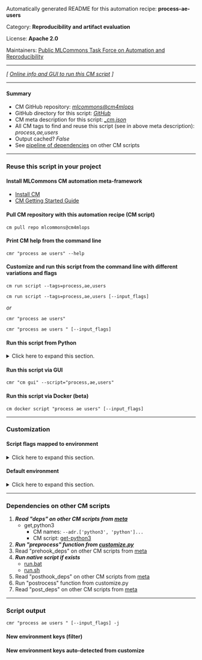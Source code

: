 Automatically generated README for this automation recipe: **process-ae-users**

Category: **Reproducibility and artifact evaluation**

License: **Apache 2.0**

Maintainers: [Public MLCommons Task Force on Automation and Reproducibility](https://github.com/mlcommons/ck/blob/master/docs/taskforce.md)

---
*[ [Online info and GUI to run this CM script](https://access.cknowledge.org/playground/?action=scripts&name=process-ae-users,5800f1ed677e4efb) ]*

---
#### Summary

* CM GitHub repository: *[mlcommons@cm4mlops](https://github.com/mlcommons/cm4mlops/tree/dev)*
* GitHub directory for this script: *[GitHub](https://github.com/mlcommons/cm4mlops/tree/dev/script/process-ae-users)*
* CM meta description for this script: *[_cm.json](_cm.json)*
* All CM tags to find and reuse this script (see in above meta description): *process,ae,users*
* Output cached? *False*
* See [pipeline of dependencies](#dependencies-on-other-cm-scripts) on other CM scripts


---
### Reuse this script in your project

#### Install MLCommons CM automation meta-framework

* [Install CM](https://access.cknowledge.org/playground/?action=install)
* [CM Getting Started Guide](https://github.com/mlcommons/ck/blob/master/docs/getting-started.md)

#### Pull CM repository with this automation recipe (CM script)

```cm pull repo mlcommons@cm4mlops```

#### Print CM help from the command line

````cmr "process ae users" --help````

#### Customize and run this script from the command line with different variations and flags

`cm run script --tags=process,ae,users`

`cm run script --tags=process,ae,users [--input_flags]`

*or*

`cmr "process ae users"`

`cmr "process ae users " [--input_flags]`


#### Run this script from Python

<details>
<summary>Click here to expand this section.</summary>

```python

import cmind

r = cmind.access({'action':'run'
                  'automation':'script',
                  'tags':'process,ae,users'
                  'out':'con',
                  ...
                  (other input keys for this script)
                  ...
                 })

if r['return']>0:
    print (r['error'])

```

</details>


#### Run this script via GUI

```cmr "cm gui" --script="process,ae,users"```

#### Run this script via Docker (beta)

`cm docker script "process ae users" [--input_flags]`

___
### Customization


#### Script flags mapped to environment
<details>
<summary>Click here to expand this section.</summary>

* `--file=value`  &rarr;  `CM_PROCESS_AE_USERS_INPUT_FILE=value`

**Above CLI flags can be used in the Python CM API as follows:**

```python
r=cm.access({... , "file":...}
```

</details>

#### Default environment

<details>
<summary>Click here to expand this section.</summary>

These keys can be updated via `--env.KEY=VALUE` or `env` dictionary in `@input.json` or using script flags.


</details>

___
### Dependencies on other CM scripts


  1. ***Read "deps" on other CM scripts from [meta](https://github.com/mlcommons/cm4mlops/tree/dev/script/process-ae-users/_cm.json)***
     * get,python3
       * CM names: `--adr.['python3', 'python']...`
       - CM script: [get-python3](https://github.com/mlcommons/cm4mlops/tree/master/script/get-python3)
  1. ***Run "preprocess" function from [customize.py](https://github.com/mlcommons/cm4mlops/tree/dev/script/process-ae-users/customize.py)***
  1. Read "prehook_deps" on other CM scripts from [meta](https://github.com/mlcommons/cm4mlops/tree/dev/script/process-ae-users/_cm.json)
  1. ***Run native script if exists***
     * [run.bat](https://github.com/mlcommons/cm4mlops/tree/dev/script/process-ae-users/run.bat)
     * [run.sh](https://github.com/mlcommons/cm4mlops/tree/dev/script/process-ae-users/run.sh)
  1. Read "posthook_deps" on other CM scripts from [meta](https://github.com/mlcommons/cm4mlops/tree/dev/script/process-ae-users/_cm.json)
  1. Run "postrocess" function from customize.py
  1. Read "post_deps" on other CM scripts from [meta](https://github.com/mlcommons/cm4mlops/tree/dev/script/process-ae-users/_cm.json)

___
### Script output
`cmr "process ae users " [--input_flags] -j`
#### New environment keys (filter)

#### New environment keys auto-detected from customize
